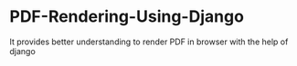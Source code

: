 # PDF-Rendering-Using-Django
It provides better understanding to render PDF in browser with the help of django
